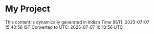 # My Project

This content is dynamically generated in Indian Time (IST): 2025-07-07 15:40:56 IST
Converted to UTC: 2025-07-07 10:10:56 UTC
